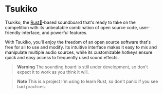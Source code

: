 # Tsukiko

Tsukiko, the [Rust🦀](https://www.rust-lang.org/)-based soundboard that's ready to take on the competition with its unbeatable combination of open source code, user-friendly interface, and powerful features.

With Tsukiko, you'll enjoy the freedom of an open source software that's free for all to use and modify. Its intuitive interface makes it easy to mix and manipulate multiple audio sources, while its customizable hotkeys ensure quick and easy access to frequently used sound effects.

<!-- But that's not all - Tsukiko also boasts a library of preloaded sounds, support for multiple audio sources, and the ability to import/export audio files for seamless integration with other audio software. And with your suggested features such as real-time audio effects, support for external MIDI controllers, and advanced sound editing capabilities, Tsukiko is a soundboard that's truly in a league of its own. -->

> **Warning**
> The sounding board is still under development, so don't expect it to work as you think it will.

> **Note**
> This is a project I'm using to learn Rust, so don't panic if you see bad practices.
